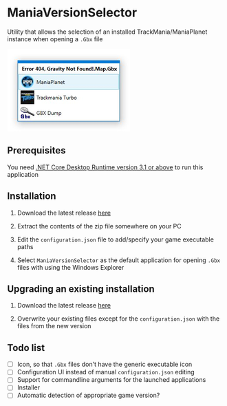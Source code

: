 # ManiaVersionSelector
Utility that allows the selection of an installed TrackMania/ManiaPlanet instance when opening a `.Gbx` file

![MVS](MVS.jpg)

## Prerequisites
You need [.NET Core Desktop Runtime version 3.1 or above](https://dotnet.microsoft.com/download/dotnet-core/3.1) to run this application

## Installation
1. Download the latest release [here](https://github.com/stefan-baumann/ManiaVersionSelector/releases)

2. Extract the contents of the zip file somewhere on your PC

3. Edit the `configuration.json` file to add/specify your game executable paths

4. Select `ManiaVersionSelector` as the default application for opening `.Gbx` files with using the Windows Explorer

## Upgrading an existing installation
1. Download the latest release [here](https://github.com/stefan-baumann/ManiaVersionSelector/releases)

2. Overwrite your existing files except for the `configuration.json` with the files from the new version

## Todo list
- [ ] Icon, so that `.Gbx` files don't have the generic executable icon
- [ ] Configuration UI instead of manual `configuration.json` editing
- [ ] Support for commandline arguments for the launched applications
- [ ] Installer
- [ ] Automatic detection of appropriate game version?
